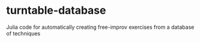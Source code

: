 # turntable-database

Julia code for automatically creating free-improv exercises from a database of techniques
